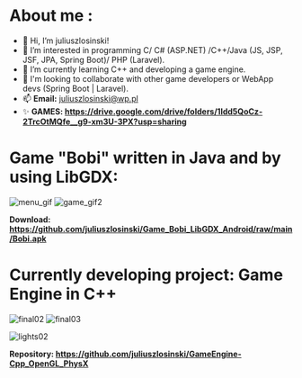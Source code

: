 # About me :
- 👋 Hi, I’m juliuszlosinski!
- 👀 I’m interested in programming C/ C# (ASP.NET) /C++/Java (JS, JSP, JSF, JPA, Spring Boot)/ PHP (Laravel).
- 🌱 I’m currently learning C++ and developing a game engine.
- 💞️ I'm looking to collaborate with other game developers or WebApp devs (Spring Boot | Laravel).
- 📫 **Email:** juliuszlosinski@wp.pl
- ✨ **GAMES: https://drive.google.com/drive/folders/1ldd5QoCz-2TrcOtMQfe__g9-xm3U-3PX?usp=sharing**

<!---
juliuszlosinski/juliuszlosinski is a ✨ special ✨ repository because its `README.md` (this file) appears on your GitHub profile.
You can click the Preview link to take a look at your changes.
--->
  
# Game "Bobi" written in Java and by using LibGDX:

![menu_gif](https://user-images.githubusercontent.com/72278818/128898694-fe20b988-dfea-4660-993e-04f006e516de.gif)
![game_gif2](https://user-images.githubusercontent.com/72278818/117565341-ebb25e00-b0b0-11eb-9f03-3ed747659e41.gif)

**Download: https://github.com/juliuszlosinski/Game_Bobi_LibGDX_Android/raw/main/Bobi.apk**

# Currently developing project: Game Engine in C++

<!-- ![lights](https://user-images.githubusercontent.com/72278818/133623431-84b694a0-b757-48f2-a236-8b33df1ab022.gif) -->
<!--![direct_light](https://user-images.githubusercontent.com/72278818/134367685-5df11f65-e0e9-4a7e-bf20-4de49357bcb5.gif) -->
![final02](https://user-images.githubusercontent.com/72278818/134786304-ca061d6b-c2e7-4e04-be93-5a33ff5beba2.gif)
![final03](https://user-images.githubusercontent.com/72278818/134786690-d1a96b7f-f338-4b5a-b5eb-feaf60c3164e.gif)
<!--![object](https://user-images.githubusercontent.com/72278818/133926439-1d0df19f-92a7-4ab2-a919-e34a11bf549f.gif) -->
![lights02](https://user-images.githubusercontent.com/72278818/133623002-b2526d85-fd64-486c-ba51-26289bbaf970.gif)

**Repository: https://github.com/juliuszlosinski/GameEngine-Cpp_OpenGL_PhysX**
